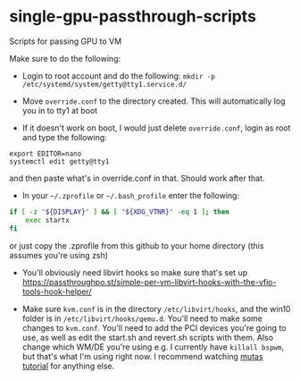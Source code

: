 # single-gpu-passthrough-scripts
Scripts for passing GPU to VM

Make sure to do the following:
- Login to root account and do the following:
``mkdir -p /etc/systemd/system/getty@tty1.service.d/``

- Move ``override.conf`` to the directory created. This will automatically log you in to tty1 at boot

- If it doesn't work on boot, I would just delete ``override.conf``, login as root and type the following:
```
export EDITOR=nano
systemctl edit getty@tty1
```
and then paste what's in override.conf in that. Should work after that.

- In your ``~/.zprofile`` or ``~/.bash_profile`` enter the following:
```bash
if [ -z "${DISPLAY}" ] && [ "${XDG_VTNR}" -eq 1 ]; then
    exec startx
fi
```
or just copy the .zprofile from this github to your home directory (this assumes you're using zsh)

- You'll obviously need libvirt hooks so make sure that's set up https://passthroughpo.st/simple-per-vm-libvirt-hooks-with-the-vfio-tools-hook-helper/

- Make sure ``kvm.conf`` is in the directory ``/etc/libvirt/hooks``, and the win10 folder is in ``/etc/libvirt/hooks/qemu.d``. You'll need to make some changes to ``kvm.conf``. You'll need to add the PCI devices you're going to use, as well as edit the start.sh and revert.sh scripts with them. Also change which WM/DE you're using e.g. I currently have ``killall bspwm``, but that's what I'm using right now.
I recommend watching [mutas tutorial](https://www.youtube.com/watch?v=BUSrdUoedTo&t=429s) for anything else.
